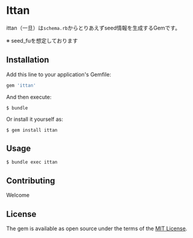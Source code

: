 # Ittan

ittan（一旦）は`schema.rb`からとりあえずseed情報を生成するGemです。

※ seed_fuを想定しております

## Installation

Add this line to your application's Gemfile:

```ruby
gem 'ittan'
```

And then execute:

    $ bundle

Or install it yourself as:

    $ gem install ittan

## Usage

```
$ bundle exec ittan
```

## Contributing

Welcome

## License

The gem is available as open source under the terms of the [MIT License](http://opensource.org/licenses/MIT).


